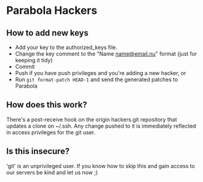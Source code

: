 Parabola Hackers
================

## How to add new keys

* Add your key to the authorized\_keys file.
* Change the key comment to the "Name <name@email.nu>" format (just for keeping
  it tidy)
* Commit
* Push if you have push privileges and you're adding a new hacker, or
* Run `git format-patch HEAD-1` and send the generated patches to Parabola

## How does this work?

There's a post-receive hook on the origin hackers.git repository that updates
a clone on ~/.ssh. Any change pushed to it is immediately reflected in access
privileges for the git user.

## Is this insecure?

'git' is an unprivileged user. If you know how to skip this and gain access to
our servers be kind and let us now ;)
